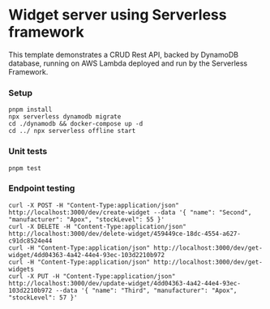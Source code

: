 # Widget server using Serverless framework

This template demonstrates a CRUD Rest API, backed by DynamoDB database, running on AWS Lambda deployed and run by the Serverless Framework.

### Setup

```
pnpm install
npx serverless dynamodb migrate
cd ./dynamodb && docker-compose up -d
cd ../ npx serverless offline start
```

### Unit tests

```
pnpm test
```

### Endpoint testing

``````
curl -X POST -H "Content-Type:application/json" http://localhost:3000/dev/create-widget --data '{ "name": "Second", "manufacturer": "Apox", "stockLevel": 55 }'
curl -X DELETE -H "Content-Type:application/json" http://localhost:3000/dev/delete-widget/459449ce-18dc-4554-a627-c91dc8524e44
curl -H "Content-Type:application/json" http://localhost:3000/dev/get-widget/4dd04363-4a42-44e4-93ec-103d2210b972
curl -H "Content-Type:application/json" http://localhost:3000/dev/get-widgets
curl -X PUT -H "Content-Type:application/json" http://localhost:3000/dev/update-widget/4dd04363-4a42-44e4-93ec-103d2210b972 --data '{ "name": "Third", "manufacturer": "Apox", "stockLevel": 57 }'
``````
